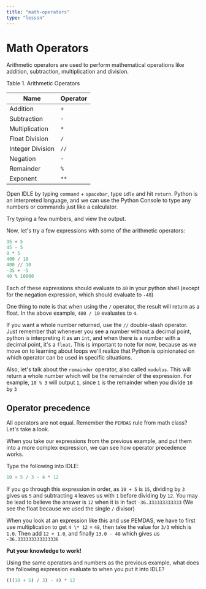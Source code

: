 ```yaml
---
title: "math-operators"
type: "lesson"
---
```


# Math Operators

Arithmetic operators are used to perform mathematical operations like addition, subtraction, multiplication and division.

Table 1. Arithmetic Operators

| Name | Operator |
| --- | --- |
| Addition | `+` |
| Subtraction | `-` |
| Multiplication | `*` |
| Float Division | `/` |
| Integer Division | `//` |
| Negation | `-` |
| Remainder | `%` |
| Exponent | `**` |

Open IDLE by typing `command` \+ `spacebar`, type `idle` and hit `return`. Python is an interpreted language, and we can use the Python Console to type any numbers or commands just like a calculator.

Try typing a few numbers, and view the output.

Now, let's try a few expressions with some of the arithmetic operators:

```python
35 + 5
45 - 5
8 * 5
400 / 10
400 // 10
-35 + -5
40 % 10000
```

Each of these expressions should evaluate to `40` in your python shell (except for the negation expression, which should evaluate to `-40`)

One thing to note is that when using the `/` operator, the result will return as a float. In the above example, `400 / 10` evaluates to `4`. 

If you want a whole number returned, use the `//` double-slash operator. Just remember that whenever you see a number without a decimal point, python is interpreting it as an `int`, and when there is a number with a decimal point, it's a `float`. This is important to note for now, because as we move on to learning about loops we'll realize that Python is opinionated on which operator can be used in specific situations.

Also, let's talk about the `remainder` operator, also called `modulus`. This will return a whole number which will be the remainder of the expression. For example, `10 % 3` will output `1`, since `1` is the remainder when you divide `10` by `3`

## Operator precedence

All operators are not equal. Remember the `PEMDAS` rule from math class? Let's take a look.

When you take our expressions from the previous example, and put them into a more complex expression, we can see how operator precedence works.

Type the following into IDLE:

```python
10 + 5 / 3 - 4 * 12
```

If you go through this expression in order, as `10 + 5` is `15`, dividing by `3` gives us `5` and subtracting `4` leaves us with `1` before dividing by `12`. You may be lead to believe the answer is `12` when it is in fact `-36.333333333333` (We see the float because we used the single `/` divisor)

When you look at an expression like this and use PEMDAS, we have to first use multiplication to get `4 \* 12` = `48`, then take the value for `3/3` which is `1.0`. Then add `12 + 1.0`, and finally `13.0 - 48` which gives us `-36.333333333333336`

**Put your knowledge to work!**

Using the same operators and numbers as the previous example, what does the following expression evaluate to when you put it into IDLE?

```python
(((10 + 5) / 3) - 4) * 12
```